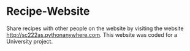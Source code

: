 # Recipe-Website
Share recipes with other people on the website by visiting the website http://sc222as.pythonanywhere.com. This website was coded for a University project.
